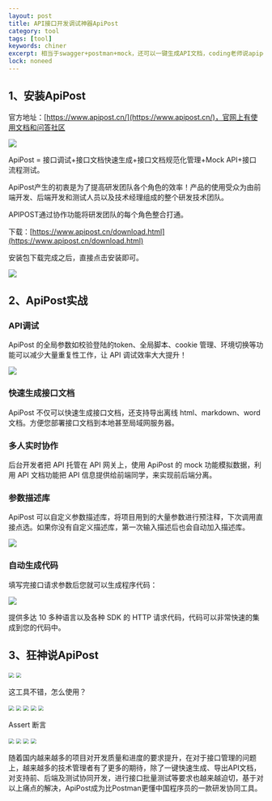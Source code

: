```yaml
---
layout: post
title: API接口开发调试神器ApiPost
category: tool
tags: [tool]
keywords: chiner
excerpt: 相当于swagger+postman+mock，还可以一键生成API文档，coding老师说apipost
lock: noneed
---
```


## 1、安装ApiPost

官方地址：[https://www.apipost.cn/](https://www.apipost.cn/)，官网上有使用文档和问答社区

![](/assets/images/2022/tool/apipost.jpg)

ApiPost = 接口调试+接口文档快速生成+接口文档规范化管理+Mock API+接口流程测试。

ApiPost产生的初衷是为了提高研发团队各个角色的效率！产品的使用受众为由前端开发、后端开发和测试人员以及技术经理组成的整个研发技术团队。

APIPOST通过协作功能将研发团队的每个角色整合打通。

下载：[https://www.apipost.cn/download.html](https://www.apipost.cn/download.html)

安装包下载完成之后，直接点击安装即可。

![](/assets/images/2022/tool/apipost-2.jpg)

## 2、ApiPost实战

### API调试

ApiPost 的全局参数如校验登陆的token、全局脚本、cookie 管理、环境切换等功能可以减少大量重复性工作，让 API 调试效率大大提升！

![](/assets/images/2022/tool/apipost-3.jpg)

### 快速生成接口文档

ApiPost 不仅可以快速生成接口文档，还支持导出离线 html、markdown、word 文档。方便您部署接口文档到本地甚至局域网服务器。

### 多人实时协作

后台开发者把 API 托管在 API 网关上，使用 ApiPost 的 mock 功能模拟数据，利用 API 文档功能把 API 信息提供给前端同学，来实现前后端分离。

### 参数描述库

ApiPost 可以自定义参数描述库，将项目用到的大量参数进行预注释，下次调用直接点选。如果你没有自定义描述库，第一次输入描述后也会自动加入描述库。

![](/assets/images/2022/tool/apipost-3.jpg)

### 自动生成代码

填写完接口请求参数后您就可以生成程序代码：

![](/assets/images/2022/tool/apipost-5.jpg)

提供多达 10 多种语言以及各种 SDK 的 HTTP 请求代码，代码可以非常快速的集成到您的代码中。

## 3、狂神说ApiPost

<img src="/assets/images/2022/tool/coding-apipost-1.jpg" style="zoom:67%;" />

<img src="/assets/images/2022/tool/coding-apipost-2.jpg" style="zoom:67%;" />

这工具不错，怎么使用？

<img src="/assets/images/2022/tool/coding-apipost-3.jpg" style="zoom:67%;" />

<img src="/assets/images/2022/tool/coding-apipost-4.jpg" style="zoom:67%;" />

<img src="/assets/images/2022/tool/coding-apipost-5.jpg" style="zoom:67%;" />

<img src="/assets/images/2022/tool/coding-apipost-6.jpg" style="zoom:67%;" />

<img src="/assets/images/2022/tool/coding-apipost-7.jpg" style="zoom:67%;" />

Assert 断言

<img src="/assets/images/2022/tool/coding-apipost-8.jpg" style="zoom:67%;" />

<img src="/assets/images/2022/tool/coding-apipost-9.jpg" style="zoom:67%;" />

<img src="/assets/images/2022/tool/coding-apipost-10.jpg" style="zoom:67%;" />

<img src="/assets/images/2022/tool/coding-apipost-11.jpg" style="zoom:67%;" />

随着国内越来越多的项目对开发质量和进度的要求提升，在对于接口管理的问题上，越来越多的技术管理者有了更多的期待，除了一键快速生成、导出API文档，对支持前、后端及测试协同开发，进行接口批量测试等要求也越来越迫切，基于对以上痛点的解决，ApiPost成为比Postman更懂中国程序员的一款研发协同工具。
